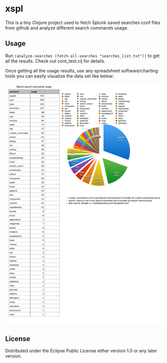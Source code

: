 # xspl

This is a tiny Clojure project used to fetch Splunk saved searches conf files from github and analyze different search commands usage.

## Usage

Run `(analyze-searches (fetch-all-searches "searches_list.txt"))` to get all the results. Check out core_test.clj for details.

Once getting all the usage results, use any spreadsheet software/charting tools you can easily visualize the data set like below:

![Usage chart](/doc/usage_chart.png)

## License

Distributed under the Eclipse Public License either version 1.0 or any later version.
